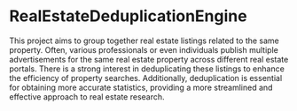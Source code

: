 # RealEstateDeduplicationEngine
This project aims to group together real estate listings related to the same property. Often, various professionals or even individuals publish multiple advertisements for the same real estate property across different real estate portals. There is a strong interest in deduplicating these listings to enhance the efficiency of property searches. Additionally, deduplication is essential for obtaining more accurate statistics, providing a more streamlined and effective approach to real estate research.
